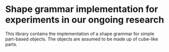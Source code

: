 # Shape grammar implementation for experiments in our ongoing research
This library contains the implementation of a shape grammar for simple part-based
objects. The objects are assumed to be made up of cube-like parts.
